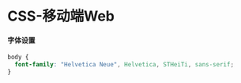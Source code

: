 # CSS-移动端Web

#### 字体设置
```css
body {
  font-family: "Helvetica Neue", Helvetica, STHeiTi, sans-serif;
}
```
